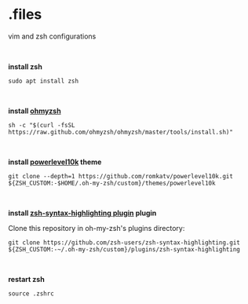 # .files

vim and zsh configurations

<br>

**install zsh**

  `sudo apt install zsh`

<br>

**install [ohmyzsh](https://ohmyz.sh/#install)**

  `sh -c "$(curl -fsSL https://raw.github.com/ohmyzsh/ohmyzsh/master/tools/install.sh)"`

<br>

**install [powerlevel10k](https://github.com/romkatv/powerlevel10k) theme**

  `git clone --depth=1 https://github.com/romkatv/powerlevel10k.git ${ZSH_CUSTOM:-$HOME/.oh-my-zsh/custom}/themes/powerlevel10k`

<br>

**install [zsh-syntax-highlighting plugin](https://github.com/zsh-users/zsh-syntax-highlighting/blob/master/INSTALL.md) plugin**

Clone this repository in oh-my-zsh's plugins directory:

  `git clone https://github.com/zsh-users/zsh-syntax-highlighting.git ${ZSH_CUSTOM:-~/.oh-my-zsh/custom}/plugins/zsh-syntax-highlighting`

<br>

**restart zsh**

  `source .zshrc`
